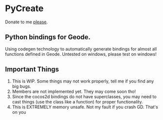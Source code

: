 # PyCreate

Donate to me [please](https://ko-fi.com/camila314).

## Python bindings for Geode.

Using codegen technology to automatically generate bindings for almost all functions defined in Geode. Untested on windows, please test on windows!

## Important Things

1. This is WIP. Some things may not work properly, tell me if you find any big bugs.
2. Members are not implemented yet. They may come soon tho!
3. Since the cocos2d bindings do not have superclasses, you may need to cast things (use the class like a function) for proper functionality.
4. This is EXTREMELY memory unsafe. Not my fault if you crash GD. That's on you